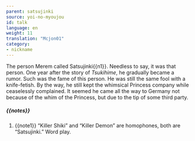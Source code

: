```yaml
---
parent: satsujinki
source: yoi-no-myoujou
id: talk
language: en
weight: 11
translation: "Mcjon01"
category:
- nickname
---
```


The person Merem called Satsujinki{{n1}}. Needless to say, it was that person.
One year after the story of *Tsukihime*, he gradually became a rumor. Such was the fame of this person.
He was still the same fool with a knife-fetish.
By the way, he still kept the whimsical Princess company while ceaselessly complained. It seemed he came all the way to Germany not because of the whim of the Princess, but due to the tip of some third party.

##### {{notes}}

1. {{note1}} “Killer Shiki” and “Killer Demon” are homophones, both are “Satsujinki.” Word play.
